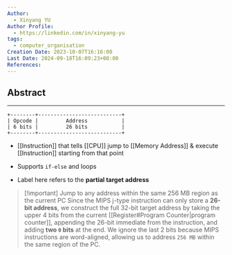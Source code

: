 ```yaml
---
Author:
  - Xinyang YU
Author Profile:
  - https://linkedin.com/in/xinyang-yu
tags:
  - computer_organisation
Creation Date: 2023-10-07T16:16:00
Last Date: 2024-09-18T16:09:23+08:00
References: 
---
```

## Abstract
---
```
+--------+---------------------------+
| Opcode |         Address           |
| 6 bits |         26 bits           |
+--------+---------------------------+
```

 - [[Instruction]] that tells [[CPU]] jump to [[Memory Address]] & execute [[Instruction]] starting from that point

 - Supports `if-else` and loops 
 - Label here refers to the **partial target address**

>[!important] Jump to any address within the same 256 MB region as the current PC
> Since the MIPS j-type instruction can only store a **26-bit address**, we construct the full 32-bit target address by taking the upper 4 bits from the current [[Register#Program Counter|program counter]], appending the 26-bit immediate from the instruction, and adding **two `0` bits** at the end. We ignore the last 2 bits because MIPS instructions are word-aligned, allowing us to address `256 MB` within the same region of the PC.

